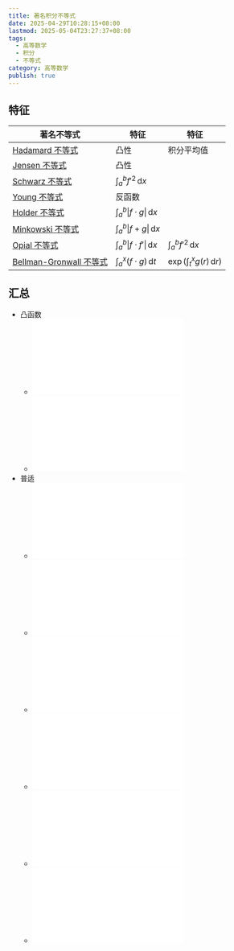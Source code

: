 ```yaml
---
title: 著名积分不等式
date: 2025-04-29T10:28:15+08:00
lastmod: 2025-05-04T23:27:37+08:00
tags:
  - 高等数学
  - 积分
  - 不等式
category: 高等数学
publish: true
---
```


## 特征

| 著名不等式                   | 特征                                                     | 特征                                                  |
| ----------------------- | ------------------------------------------------------ | --------------------------------------------------- |
| [Hadamard 不等式](./Hadamard%20%E4%B8%8D%E7%AD%89%E5%BC%8F.md)        | 凸性                                                     | 积分平均值                                               |
| [Jensen 不等式](./Jensen%20%E4%B8%8D%E7%AD%89%E5%BC%8F.md)          | 凸性                                                     |                                                     |
| [Schwarz 不等式](./Schwarz%20%E4%B8%8D%E7%AD%89%E5%BC%8F.md)         | $\int_{a}^{b} f'^{2} \, \mathrm{d}x$                   |                                                     |
| [Young 不等式](./Young%20%E4%B8%8D%E7%AD%89%E5%BC%8F.md)           | 反函数                                                    |                                                     |
| [Holder 不等式](./Holder%20%E4%B8%8D%E7%AD%89%E5%BC%8F.md)          | $\int_{a}^{b} \left\|f\cdot g\right\| \, \mathrm{d}x$  |                                                     |
| [Minkowski 不等式](./Minkowski%20%E4%B8%8D%E7%AD%89%E5%BC%8F.md)       | $\int_{a}^{b} \left\|f+g\right\| \, \mathrm{d}x$       |                                                     |
| [Opial 不等式](./Opial%20%E4%B8%8D%E7%AD%89%E5%BC%8F.md)           | $\int_{a}^{b} \left\|f\cdot f'\right\| \, \mathrm{d}x$ | $\int_{a}^{b} f'^{2} \, \mathrm{d}x$                |
| [Bellman-Gronwall 不等式](./Bellman-Gronwall%20%E4%B8%8D%E7%AD%89%E5%BC%8F.md) | $\int_{a}^{x} \left(f\cdot g\right) \, \mathrm{d}t$    | $\exp\left(\int_{t}^{x} g(r) \, \mathrm{d}r\right)$ |

## 汇总

- 凸函数
	- ![Hadamard 不等式](./Hadamard%20%E4%B8%8D%E7%AD%89%E5%BC%8F.md)
	- ![Jensen 不等式](./Jensen%20%E4%B8%8D%E7%AD%89%E5%BC%8F.md)
- 普适
	- ![Schwarz 不等式](./Schwarz%20%E4%B8%8D%E7%AD%89%E5%BC%8F.md)
	- ![Young 不等式](./Young%20%E4%B8%8D%E7%AD%89%E5%BC%8F.md)
	- ![Holder 不等式](./Holder%20%E4%B8%8D%E7%AD%89%E5%BC%8F.md)
	- ![Minkowski 不等式](./Minkowski%20%E4%B8%8D%E7%AD%89%E5%BC%8F.md)
	- ![Opial 不等式](./Opial%20%E4%B8%8D%E7%AD%89%E5%BC%8F.md)
	- ![Bellman-Gronwall 不等式](./Bellman-Gronwall%20%E4%B8%8D%E7%AD%89%E5%BC%8F.md)